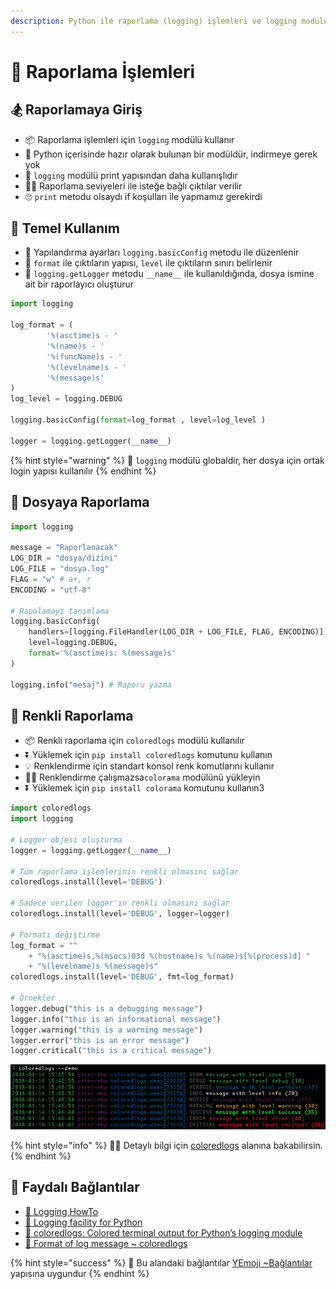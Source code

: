 ```yaml
---
description: Python ile raporlama (logging) işlemleri ve logging modülünün kullanımı
---
```


# 📜 Raporlama İşlemleri

## 🏂 Raporlamaya Giriş

* 📦 Raporlama işlemleri için `logging` modülü kullanır
* 🍱 Python içerisinde hazır olarak bulunan bir modüldür, indirmeye gerek yok
* 📜 `logging` modülü print yapısından daha kullanışlıdır
* 👮‍♂️ Raporlama seviyeleri ile isteğe bağlı çıktılar verilir
* 🙄 `print` metodu olsaydı if koşulları ile yapmamız gerekirdi

## 🎌 Temel Kullanım

* 🔨 Yapılandırma ayarları `logging.basicConfig` metodu ile düzenlenir
* 💎 `format` ile çıktıların yapısı, `level` ile çıktıların sınırı belirlenir
* 🚀 `logging.getLogger` metodu `__name__` ile kullanıldığında, dosya ismine ait bir raporlayıcı oluşturur

```python
import logging

log_format = (
        '%(asctime)s - '
        '%(name)s - '
        '%(funcName)s - '
        '%(levelname)s - '
        '%(message)s'
)
log_level = logging.DEBUG

logging.basicConfig(format=log_format , level=log_level )

logger = logging.getLogger(__name__)
```

{% hint style="warning" %}
📢 `logging` modülü globaldir, her dosya için ortak login yapısı kullanılır
{% endhint %}

## 📂 Dosyaya Raporlama

```python
import logging

message = "Raporlanacak"
LOG_DIR = "dosya/dizini"
LOG_FILE = "dosya.log"
FLAG = "w" # a+, r
ENCODING = "utf-8"

# Rapolamayı tanımlama
logging.basicConfig(
    handlers=[logging.FileHandler(LOG_DIR + LOG_FILE, FLAG, ENCODING)], 
    level=logging.DEBUG,
    format='%(asctime)s: %(message)s'
)

logging.info("mesaj") # Raporu yazma
```

## 🎨 Renkli Raporlama

* 📦 Renkli raporlama için `coloredlogs` modülü kullanılır
* ⏬ Yüklemek için `pip install coloredlogs` komutunu kullanın
* 💡 Renklendirme için standart konsol renk komutlarını kullanır
* 👨‍🔧 Renklendirme çalışmazsa`colorama` modülünü yükleyin
* ⏬ Yüklemek için `pip install colorama` komutunu kullanın3

```python
import coloredlogs
import logging

# Logger objesi oluşturma
logger = logging.getLogger(__name__)

# Tüm raporlama işlemlerinin renkli olmasını sağlar
coloredlogs.install(level='DEBUG')

# Sadece verilen logger'ın renkli olmasını sağlar
coloredlogs.install(level='DEBUG', logger=logger)

# Formatı değiştirme
log_format = ""
    + "%(asctime)s,%(msecs)03d %(hostname)s %(name)s[%(process)d] "
    + "%(levelname)s %(message)s"
coloredlogs.install(level='DEBUG', fmt=log_format)

# Örnekler
logger.debug("this is a debugging message")
logger.info("this is an informational message")
logger.warning("this is a warning message")
logger.error("this is an error message")
logger.critical("this is a critical message")

```

![](../.gitbook/assets/coloredlogs_example.png)

{% hint style="info" %}
‍🧙‍♂ Detaylı bilgi için [coloredlogs](https://coloredlogs.readthedocs.io/en/latest/readme.html) alanına bakabilirsin.
{% endhint %}

## 🔗 Faydalı Bağlantılar

* [📖 Logging HowTo](https://docs.python.org/3/howto/logging.html)
* [📖 Logging facility for Python](https://docs.python.org/3/library/logging.html)
* [📖 coloredlogs: Colored terminal output for Python’s logging module](https://coloredlogs.readthedocs.io/en/latest/readme.html)
* [📖 Format of log message ~ coloredlogs](https://coloredlogs.readthedocs.io/en/latest/readme.html#format-of-log-messages)

{% hint style="success" %}
🚀 Bu alandaki bağlantılar [YEmoji ~Bağlantılar](https://emoji.yemreak.com/kullanim/baglantilar) yapısına uygundur
{% endhint %}

